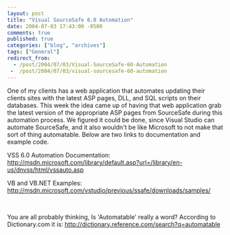 ```yaml
---
layout: post
title: "Visual SourceSafe 6.0 Automation"
date: 2004-07-03 17:43:00 -0500
comments: true
published: true
categories: ["blog", "archives"]
tags: ["General"]
redirect_from: 
  - /post/2004/07/03/Visual-SourceSafe-60-Automation
 -  /post/2004/07/03/visual-sourcesafe-60-automation
---
```

<!-- more -->
<P>One of my clients has a web application that automates updating their clients sites with the latest ASP pages, DLL, and SQL scripts on their databases. This week the idea came up of having that web application grab the latest version of the appropriate ASP pages from SourceSafe during this automation process. We figured it could be done, since Visual Studio can automate SourceSafe, and it also wouldn't be like Microsoft to not make that sort of thing automatable. Below are two links to documentation and example code.</P>
<P>VSS 6.0 Automation Documentation: <A href="http://msdn.microsoft.com/library/default.asp?url=/library/en-us/dnvss/html/vssauto.asp">http://msdn.microsoft.com/library/default.asp?url=/library/en-us/dnvss/html/vssauto.asp</A></P>
<P>VB and VB.NET Examples: <A href="http://msdn.microsoft.com/vstudio/previous/ssafe/downloads/samples/">http://msdn.microsoft.com/vstudio/previous/ssafe/downloads/samples/</A></P>
<P> </P>
<P>You are all probably thinking, Is 'Automatable' really a word? According to Dictionary.com it is: <A href="http://dictionary.reference.com/search?q=automatable">http://dictionary.reference.com/search?q=automatable</A></P>
